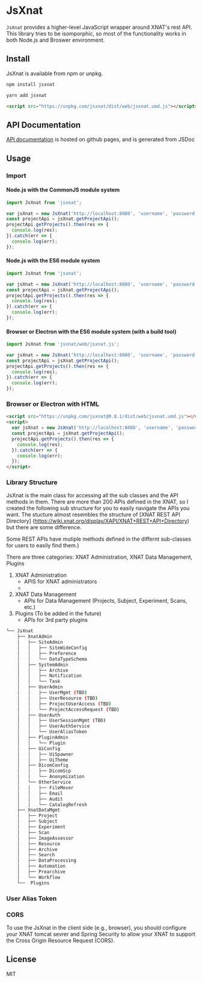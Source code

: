 # JsXnat

`JsXnat` provides a higher-level JavaScript wrapper around XNAT's rest API.
This library tries to be isomporphic, so most of the functionality works in both Node.js and Broswer environment.


## Install
JsXnat is available from npm or unpkg.
```javascript
npm install jsxnat
```
```javascript
yarn add jsxnat
```
```html
<script src="https://unpkg.com/jsxnat/dist/web/jsxnat.umd.js"></script>
```

## API Documentation
[API documentation](https://woonchancho.github.io/jsxnat/) is hosted on github pages, and is generated from JSDoc

## Usage

### Import

#### Node.js with the CommonJS module system
```javascript
import JsXnat from 'jsxnat';

var jsXnat = new JsXnat('http://localhost:8080', 'username', 'password');
const projectApi = jsXnat.getProjectApi();
projectApi.getProjects().then(res => {
  console.log(res);
}).catch(err => {
  console.log(err);
});
```

#### Node.js with the ES6 module system
```javascript
import JsXnat from 'jsxnat';

var jsXnat = new JsXnat('http://localhost:8080', 'username', 'password');
const projectApi = jsXnat.getProjectApi();
projectApi.getProjects().then(res => {
  console.log(res);
}).catch(err => {
  console.log(err);
});
```

#### Browser or Electron with the ES6 module system (with a build tool)
```javascript
import JsXnat from 'jsxnat/web/jsxnat.js';

var jsXnat = new JsXnat('http://localhost:8080', 'username', 'password');
const projectApi = jsXnat.getProjectApi();
projectApi.getProjects().then(res => {
  console.log(res);
}).catch(err => {
  console.log(err);
});
```

### Browser or Electron with HTML
```html
<script src="https://unpkg.com/jsxnat@0.0.1/dist/web/jsxnat.umd.js"></script>
<script>
  var jsXnat = new JsXnat('http://localhost:8080', 'username', 'password');
  const projectApi = jsXnat.getProjectApi();
  projectApi.getProjects().then(res => {
    console.log(res);
  }).catch(err => {
    console.log(err);
  });
</script>
```

### Library Structure
JsXnat is the main class for accessing all the sub classes and the API methods in them.
There are more than 200 APIs defined in the XNAT, so I created the following sub structure for you to easily navigate the APIs you want. The stucture almost resembles the structure of [XNAT REST API Directory] (https://wiki.xnat.org/display/XAPI/XNAT+REST+API+Directory) but there are some difference.

Some REST APIs have mutiple methods defined in the differnt sub-classes for users to easily find them.)

There are three categories: XNAT Administration, XNAT Data Management, Plugins
1. XNAT Administration
    - APIS for XNAT administrators
    - 
2. XNAT Data Management
    - APIs for Data Management (Projects, Subject, Experiment, Scans, etc.)
3. Plugins (To be added in the future)
    - APIs for 3rd party plugins

```bash
└── JsXnat
    ├── XnatAdmin
    │   ├── SiteAdmin
    │   │   ├── SiteWideConfig
    │   │   ├── Preference
    │   │   └── DataTypeSchema
    │   ├── SystemAdmin
    │   │   ├── Archive
    │   │   ├── Notification
    │   │   └── Task
    │   ├── UserAdmin
    │   │   ├── UserMgmt (TBD)
    │   │   ├── UserResource (TBD)
    │   │   ├── ProjectUserAccess (TBD)
    │   │   └── ProjectAccessRequest (TBD)
    │   ├── UserAuth
    │   │   ├── UserSessionMgmt (TBD)
    │   │   ├── UserAuthService
    │   │   └── UserAliasToken
    │   ├── PluginAdmin
    │   │   └── Plugin
    │   ├── UiConfig
    │   │   ├── UiSpawner
    │   │   ├── UiTheme
    │   ├── DicomConfig
    │   │   ├── DicomScp
    │   │   └── Anonymization
    │   └── OtherService
    │   │   ├── FileMover
    │   │   ├── Email
    │   │   ├── Audit
    │   │   └── CatalogRefresh
    ├── XnatDataMgmt
    │   ├── Project
    │   ├── Subject
    │   ├── Experiment
    │   ├── Scan
    │   ├── ImageAssessor
    │   ├── Resource
    │   ├── Archive
    │   ├── Search
    │   ├── DataProcessing
    │   ├── Automation
    │   ├── Prearchive
    │   └── Workflow
    └──  Plugins

```

### User Alias Token


### CORS
To use the JsXnat in the client side (e.g., browser), you should configure your XNAT tomcat sevrer and Spring Security to allow your XNAT to support the Cross Origin Resource Request (CORS).

## License

MIT